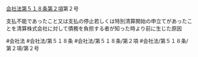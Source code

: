 [会社法第５１８条第２項](会社法＿＿＿＿第５１８条第２項)第２号

支払不能であったこと又は支払の停止若しくは特別清算開始の申立てがあったことを清算株式会社に対して債務を負担する者が知った時より前に生じた原因


#会社法
#会社法/第５１８条
#会社法/第５１８条/第２項
#会社法/第５１８条/第２項/第２号
